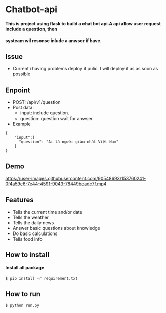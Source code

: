 # Chatbot-api

#### This is project using flask to build a chat bot api.A api allow user request include a question, then
#### systeam wil resonse inlude a anwser if have. 

## Issue
- Current i having problems deploy it pulic. I will deploy it as as soon as possible

## Enpoint
- POST: /api/v1/question 
- Post data:
  - input: include question.
  - question: question wait for anwser.
- Example
```
{
    "input":{
      "question": "Ai là người giàu nhất Việt Nam"
    }
}
```

## Demo 
https://user-images.githubusercontent.com/90548693/153760241-0f4a59e6-7e44-4591-9043-78449bcadc7f.mp4




## Features
- Tells the current time and/or date
- Tells the weather
- Tells the daily news 
- Answer basic questions about knowledge
- Do basic calculations
- Tells food info

## How to install 


#### Install all package 
```
$ pip install -r requirement.txt
```



## How to run
```
$ python run.py 
```
